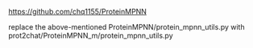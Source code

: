 https://github.com/chq1155/ProteinMPNN

replace the above-mentioned ProteinMPNN/protein_mpnn_utils.py with prot2chat/ProteinMPNN_m/protein_mpnn_utils.py
